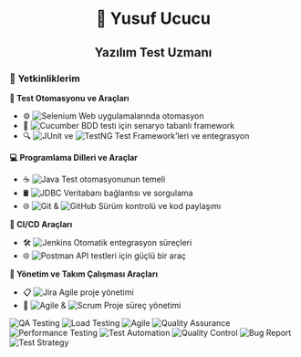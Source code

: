 <p align="center">
  <h1 align="center">🚀 Yusuf Ucucu</h1>
  <h2 align="center">Yazılım Test Uzmanı</h2>
  <p align="center">



### 🚀 **Yetkinliklerim**

**🧰 Test Otomasyonu ve Araçları**  
- ⚙️ ![Selenium](https://img.shields.io/badge/-Selenium-43B02A?logo=selenium&logoColor=white) Web uygulamalarında otomasyon  
- 📐 ![Cucumber](https://img.shields.io/badge/-Cucumber-23D96C?logo=cucumber&logoColor=white) BDD testi için senaryo tabanlı framework  
- 🔍 ![JUnit](https://img.shields.io/badge/-JUnit-25A162?logo=junit5&logoColor=white) ve ![TestNG](https://img.shields.io/badge/-TestNG-FFD500?logo=testng&logoColor=black) Test Framework’leri ve entegrasyon  

**💻 Programlama Dilleri ve Araçlar**  
- ☕ ![Java](https://img.shields.io/badge/-Java-007396?logo=java&logoColor=white) Test otomasyonunun temeli  
- 🛢️ ![JDBC](https://img.shields.io/badge/-JDBC-4479A1?logo=java&logoColor=white) Veritabanı bağlantısı ve sorgulama  
- 🌐 ![Git](https://img.shields.io/badge/-Git-F05032?logo=git&logoColor=white) & ![GitHub](https://img.shields.io/badge/-GitHub-181717?logo=github&logoColor=white) Sürüm kontrolü ve kod paylaşımı  

**🚀 CI/CD Araçları**  
- 🛠️ ![Jenkins](https://img.shields.io/badge/-Jenkins-D24939?logo=jenkins&logoColor=white) Otomatik entegrasyon süreçleri  
- 🌐 ![Postman](https://img.shields.io/badge/-Postman-FF6C37?logo=postman&logoColor=white) API testleri için güçlü bir araç  

**👥 Yönetim ve Takım Çalışması Araçları**  
- 📋 ![Jira](https://img.shields.io/badge/-Jira-0052CC?logo=jira&logoColor=white) Agile proje yönetimi  
- 🔄 ![Agile](https://img.shields.io/badge/-Agile-2496ED?logo=scrumalliance&logoColor=white) & ![Scrum](https://img.shields.io/badge/-Scrum-5E2BFF?logo=scrum&logoColor=white) Proje süreç yönetimi





<p align="left">
  <img src="https://img.shields.io/badge/QA%20Testing-FF477E?style=for-the-badge&logo=qa&logoColor=white" alt="QA Testing" />
  <img src="https://img.shields.io/badge/Load%20Testing-FFC107?style=for-the-badge&logo=loadtest&logoColor=black" alt="Load Testing" />
  <img src="https://img.shields.io/badge/Agile-52C234?style=for-the-badge&logo=agile&logoColor=white" alt="Agile" />
  <img src="https://img.shields.io/badge/Quality%20Assurance-4B8BBE?style=for-the-badge&logo=qualityassurance&logoColor=white" alt="Quality Assurance" />
  <img src="https://img.shields.io/badge/Performance%20Testing-F8C471?style=for-the-badge&logo=loadtest&logoColor=black" alt="Performance Testing" />
  <img src="https://img.shields.io/badge/Test%20Automation-D4AC0D?style=for-the-badge&logo=robotframework&logoColor=white" alt="Test Automation" />
   <img src="https://img.shields.io/badge/Quality%20Control-1C3F72?style=for-the-badge&logo=check-circle&logoColor=white" alt="Quality Control" />
  <img src="https://img.shields.io/badge/Bug%20Report-FF4B4B?style=for-the-badge&logo=bug&logoColor=white" alt="Bug Report" />
  <img src="https://img.shields.io/badge/Test%20Strategy-00A3E0?style=for-the-badge&logo=clipboard-list&logoColor=white" alt="Test Strategy" />
</p>




<!---
codeNavigatorr/codeNavigatorr is a ✨ special ✨ repository because its `README.md` (this file) appears on your GitHub profile.
You can click the Preview link to take a look at your changes.
--->
